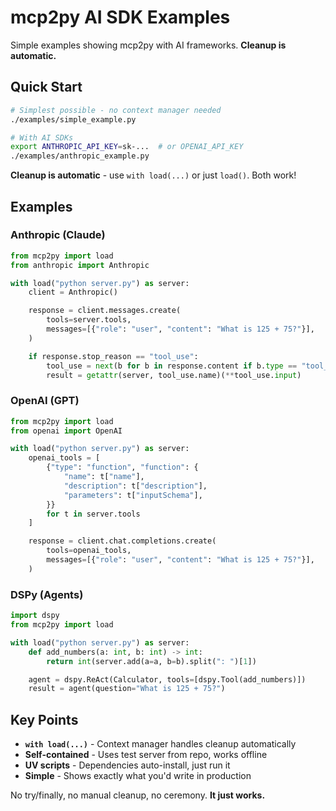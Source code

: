 # mcp2py AI SDK Examples

Simple examples showing mcp2py with AI frameworks. **Cleanup is automatic.**

## Quick Start

```bash
# Simplest possible - no context manager needed
./examples/simple_example.py

# With AI SDKs
export ANTHROPIC_API_KEY=sk-...  # or OPENAI_API_KEY
./examples/anthropic_example.py
```

**Cleanup is automatic** - use `with load(...)` or just `load()`. Both work!

## Examples

### Anthropic (Claude)

```python
from mcp2py import load
from anthropic import Anthropic

with load("python server.py") as server:
    client = Anthropic()

    response = client.messages.create(
        tools=server.tools,
        messages=[{"role": "user", "content": "What is 125 + 75?"}],
    )

    if response.stop_reason == "tool_use":
        tool_use = next(b for b in response.content if b.type == "tool_use")
        result = getattr(server, tool_use.name)(**tool_use.input)
```

### OpenAI (GPT)

```python
from mcp2py import load
from openai import OpenAI

with load("python server.py") as server:
    openai_tools = [
        {"type": "function", "function": {
            "name": t["name"],
            "description": t["description"],
            "parameters": t["inputSchema"],
        }}
        for t in server.tools
    ]

    response = client.chat.completions.create(
        tools=openai_tools,
        messages=[{"role": "user", "content": "What is 125 + 75?"}],
    )
```

### DSPy (Agents)

```python
import dspy
from mcp2py import load

with load("python server.py") as server:
    def add_numbers(a: int, b: int) -> int:
        return int(server.add(a=a, b=b).split(": ")[1])

    agent = dspy.ReAct(Calculator, tools=[dspy.Tool(add_numbers)])
    result = agent(question="What is 125 + 75?")
```

## Key Points

- **`with load(...)`** - Context manager handles cleanup automatically
- **Self-contained** - Uses test server from repo, works offline
- **UV scripts** - Dependencies auto-install, just run it
- **Simple** - Shows exactly what you'd write in production

No try/finally, no manual cleanup, no ceremony. **It just works.**
